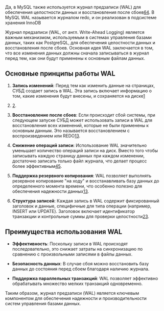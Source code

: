 Да, в MySQL также используется журнал предзаписи (WAL) для обеспечения целостности данных и восстановления после сбоев[6](https://dev.mysql.com/blog-archive/mysql-8-0-new-lock-free-scalable-wal-design/)[4](https://www.bytebase.com/blog/write-ahead-logging/). В MySQL WAL называется журналом redo, и он реализован в подсистеме хранения InnoDB

Журнал предзаписи (WAL, от англ. Write-Ahead Logging) является важным механизмом, используемым в системах управления базами данных, таких как PostgreSQL, для обеспечения целостности данных и восстановления после сбоев. Основная идея WAL заключается в том, что все изменения данных должны сначала записываться в журнал перед тем, как они будут применены к основным файлам данных.

## Основные принципы работы WAL

1. **Запись изменений**: Перед тем как изменить данные на страницах, СУБД создает запись в WAL. Эта запись включает информацию о том, какие изменения будут внесены, и сохраняется на диске[1](https://postgrespro.ru/docs/postgresql/16/wal-intro)
2. [2](https://eax.me/postgresql-wal/).
    
2. **Восстановление после сбоев**: Если происходит сбой системы, при следующем запуске СУБД может использовать записи в WAL для восстановления всех изменений, которые не были применены к основным данным. Это называется восстановлением с воспроизведением или REDO[1](https://postgrespro.ru/docs/postgresql/16/wal-intro)[3](https://habr.com/ru/companies/otus/articles/717684/).
    
3. **Снижение операций записи**: Использование WAL значительно уменьшает количество операций записи на диск. Вместо того чтобы записывать каждую страницу данных при каждом изменении, достаточно записать только файл журнала, что делает процесс более эффективным[4](https://repo.granit-concern.ru/qhb/std-1/doc-1.2.0/Configuration/wal.html)[5](https://www.rldp.ru/sqlite/sqlite344/wal.html).
    
4. **Поддержка резервного копирования**: WAL позволяет выполнять резервное копирование "на ходу" и восстанавливать базу данных до определенного момента времени, что особенно полезно для обеспечения надежности данных[1](https://postgrespro.ru/docs/postgresql/16/wal-intro)[3](https://habr.com/ru/companies/otus/articles/717684/).
    
5. **Структура записей**: Каждая запись в WAL содержит фиксированный заголовок и данные, специфичные для типа операции (например, INSERT или UPDATE). Заголовок включает идентификатор транзакции и контрольные суммы для проверки целостности[2](https://eax.me/postgresql-wal/)[3](https://habr.com/ru/companies/otus/articles/717684/).
    

## Преимущества использования WAL

- **Эффективность**: Поскольку записи в WAL происходят последовательно, это снижает затраты на синхронизацию по сравнению с произвольными записями в файлы данных.
    
- **Безопасность данных**: В случае сбоя можно восстановить базу данных до состояния перед сбоем благодаря наличию журнала.
    
- **Поддержка параллельных транзакций**: WAL позволяет эффективно обрабатывать множество мелких транзакций одновременно.
    

Таким образом, журнал предзаписи (WAL) является ключевым компонентом для обеспечения надежности и производительности систем управления базами данных.